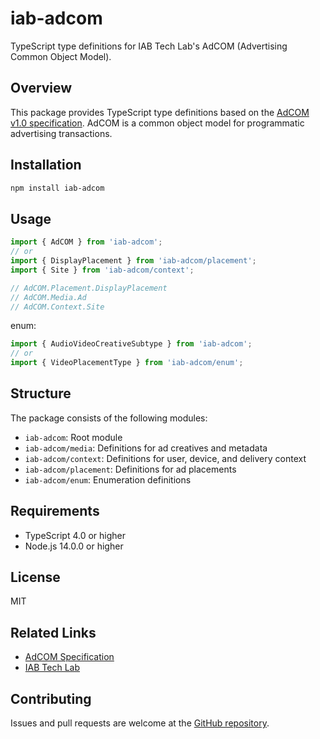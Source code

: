 # iab-adcom

TypeScript type definitions for IAB Tech Lab's AdCOM (Advertising Common Object Model).

## Overview

This package provides TypeScript type definitions based on the [AdCOM v1.0 specification](https://github.com/InteractiveAdvertisingBureau/AdCOM/blob/main/AdCOM%20v1.0%20FINAL.md). AdCOM is a common object model for programmatic advertising transactions.

## Installation

```bash
npm install iab-adcom
```

## Usage

```typescript
import { AdCOM } from 'iab-adcom';
// or
import { DisplayPlacement } from 'iab-adcom/placement';
import { Site } from 'iab-adcom/context';

// AdCOM.Placement.DisplayPlacement
// AdCOM.Media.Ad
// AdCOM.Context.Site
```

enum:
```typescript
import { AudioVideoCreativeSubtype } from 'iab-adcom';
// or
import { VideoPlacementType } from 'iab-adcom/enum';
```

## Structure

The package consists of the following modules:

- `iab-adcom`: Root module
- `iab-adcom/media`: Definitions for ad creatives and metadata
- `iab-adcom/context`: Definitions for user, device, and delivery context
- `iab-adcom/placement`: Definitions for ad placements
- `iab-adcom/enum`: Enumeration definitions

## Requirements

- TypeScript 4.0 or higher
- Node.js 14.0.0 or higher

## License

MIT

## Related Links

- [AdCOM Specification](https://github.com/InteractiveAdvertisingBureau/AdCOM/blob/main/AdCOM%20v1.0%20FINAL.md)
- [IAB Tech Lab](https://iabtechlab.com/)

## Contributing

Issues and pull requests are welcome at the [GitHub repository](https://github.com/hogekai/iab-types).